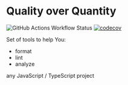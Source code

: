 # Quality over Quantity

![GitHub Actions Workflow Status](https://img.shields.io/github/actions/workflow/status/saashub-it/qoq/main.yml) [![codecov](https://codecov.io/gh/saashub-it/qoq/graph/badge.svg?token=PQ1XAQQ257)](https://codecov.io/gh/saashub-it/qoq)

Set of tools to help You:

- format
- lint
- analyze

any JavaScript / TypeScript project
